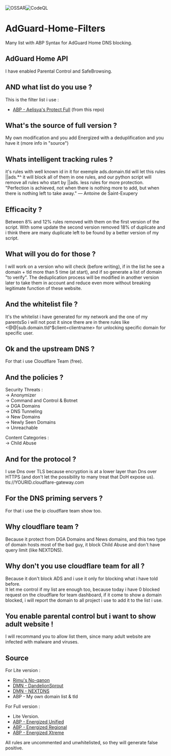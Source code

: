 ![OSSAR](https://github.com/michaelb-ae/AdGuard-Home-Filters/workflows/OSSAR/badge.svg)![CodeQL](https://github.com/michaelb-ae/AdGuard-Home-Filters/workflows/CodeQL/badge.svg)
# AdGuard-Home-Filters
Many list with ABP Syntax for AdGuard Home DNS blocking.

## AdGuard Home API
I have enabled Parental Control and SafeBrowsing.

## AND what list do you use ?
This is the filter list i use :
- [ABP - Aelisya's Protect Full](https://raw.githubusercontent.com/michaelb-ae/AdGuard-Home-Filters/main/AdGuard-Home/Aelisya's-Protect-Full.abp) (from this repo)

## What's the source of full version ?
My own modification and you add Energized with a deduplification and you have it (more info in "source")

## Whats intelligent tracking rules ?
it's rules with well known id in it for exemple ads.domain.tld will let this rules ||ads.*^ it will block all of them in one rules, and our python script will remove all rules who start by ||ads. less rules for more protection.\
"Perfection is achieved, not when there is nothing more to add, but when there is nothing left to take away." — Antoine de Saint-Exupery

## Efficacity ?
Between 8% and 12% rules removed with them on the first version of the script.
With some update the second version removed 18% of duplicate and i think there are many duplicate left to be found by a better version of my script.

## What will you do for those ?
I will work on a version who will check (before writing), if in the list he see a domain + tld more than 5 time (at start), and if so generate a list of domain "to verify".
The deduplication process will be modified in another version later to take them in account and reduce even more without breaking legitimate function of these website.

## And the whitelist file ?
It's the whitelist i have generated for my network and the one of my parentsSo i will not post it since there are in there rules like <@@|sub.domain.tld^$client=clientname> for unlocking specific domain for specific user.

## Ok and the upstream DNS ?
For that i use Cloudflare Team (free).

## And the policies ?
Security Threats :\
-> Anonymizer\
-> Command and Control & Botnet\
-> DGA Domains\
-> DNS Tunneling\
-> New Domains\
-> Newly Seen Domains\
-> Unreachable

Content Categories :\
-> Child Abuse

## And for the protocol ?
I use Dns over TLS because encryption is at a lower layer than Dns over HTTPS (and don't let the possibility to many treat that DoH expose us).\
tls://YOURID.cloudflare-gateway.com

## For the DNS priming servers ?
For that i use the ip cloudflare team show too.

## Why cloudflare team ?
Because it protect from DGA Domains and News domains, and this two type of domain hosts most of the bad guy, it block Child Abuse and don't have query limit (like NEXTDNS).

## Why don't you use cloudflare team for all ?
Because it don't block ADS and i use it only for blocking what i have told before.\
It let me control if my list are enough too, because today i have 0 blocked request on the cloudflare for team dashboard, if it come to show a domain blocked, i will report the domain to all project i use to add it to the list i use.

## You enable parental control but i want to show adult website !
I will recommand you to allow list them, since many adult website are infected with malware and viruses.

## Source
For Lite version :
- [Rimu's No-qanon](https://github.com/rimu/no-qanon)
- [DMN - DandelionSprout](https://github.com/DandelionSprout/adfilt)
- [DMN - NEXTDNS](https://github.com/nextdns/metadata/)
- ABP - My own domain list & tld

For Full version :
- Lite Version.
- [ABP - Energized Unified](https://block.energized.pro/unified/formats/filter)
- [ABP - Energized Regional](https://block.energized.pro/extensions/regional/formats/filter)
- [ABP - Energized Xtreme](https://block.energized.pro/extensions/xtreme/formats/filter)

All rules are uncommented and unwhitelisted, so they will generate false positive.

